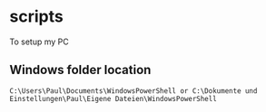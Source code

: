 # scripts
To setup my PC

## Windows folder location
``
C:\Users\Paul\Documents\WindowsPowerShell
or
C:\Dokumente und Einstellungen\Paul\Eigene Dateien\WindowsPowerShell
``
